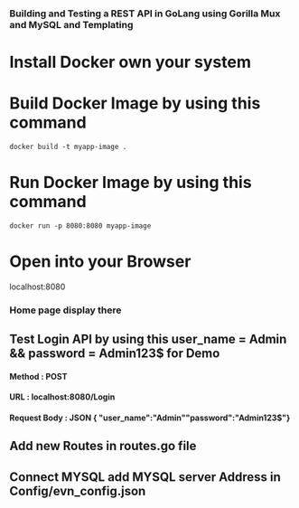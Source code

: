 ###  **Building and Testing a REST API in GoLang using Gorilla Mux and MySQL and Templating**

# Install Docker own your system

# Build Docker Image by using this command
`docker build -t myapp-image . `

# Run Docker Image by using this command
`docker run -p 8080:8080 myapp-image`

# Open into your Browser 
localhost:8080
### Home page display there

## Test Login API by using this user_name = Admin && password = Admin123$ for Demo
#### Method : POST 
#### URL : localhost:8080/Login
#### Request Body : JSON { "user_name":"Admin""password":"Admin123$"}

## Add new Routes in routes.go file 
## Connect MYSQL add MYSQL server Address in Config/evn_config.json